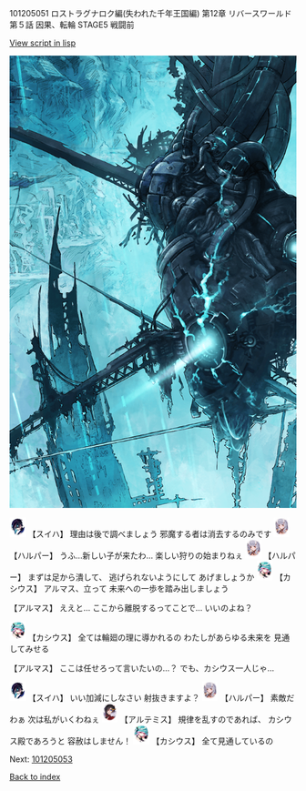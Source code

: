 101205051 ロストラグナロク編(失われた千年王国編) 第12章 リバースワールド 第５話 因果、転輪 STAGE5 戦闘前

[View script in lisp](../scripts/101205051.txt)

![underground_world_3.png](../images/backgrounds/underground_world_3.png)

<img src="../images/units/3401719.png" alt="3401719.png" height="34"/>
【スイハ】
理由は後で調べましょう
邪魔する者は消去するのみです

<img src="../images/units/3202011.png" alt="3202011.png" height="34"/>
【ハルパー】
うふ…新しい子が来たわ…
楽しい狩りの始まりねぇ

<img src="../images/units/3202011.png" alt="3202011.png" height="34"/>
【ハルパー】
まずは足から潰して、
逃げられないようにして
あげましょうか

<img src="../images/units/3303111.png" alt="3303111.png" height="34"/>
【カシウス】
アルマス、立って
未来への一歩を踏み出しましょう

【アルマス】
ええと…
ここから離脱するってことで…
いいのよね？

<img src="../images/units/3303111.png" alt="3303111.png" height="34"/>
【カシウス】
全ては輪廻の理に導かれるの
わたしがあらゆる未来を
見通してみせる

【アルマス】
ここは任せろって言いたいの…？
でも、カシウス一人じゃ…

<img src="../images/units/3401719.png" alt="3401719.png" height="34"/>
【スイハ】
いい加減にしなさい
射抜きますよ？

<img src="../images/units/3202011.png" alt="3202011.png" height="34"/>
【ハルパー】
素敵だわぁ
次は私がいくわねぇ

<img src="../images/units/3400111.png" alt="3400111.png" height="34"/>
【アルテミス】
規律を乱すのであれば、
カシウス殿であろうと
容赦はしません！

<img src="../images/units/3303111.png" alt="3303111.png" height="34"/>
【カシウス】
全て見通しているの

Next: [101205053](101205053.md)

[Back to index](index.md)
